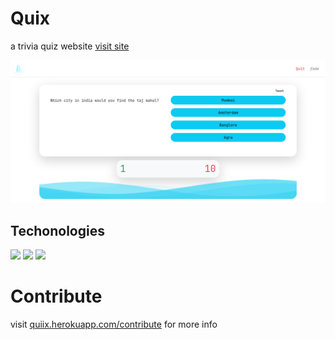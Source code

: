 # Quix

a trivia quiz website <a href="https://quiix.herokuapp.com">visit site</a>

![appimage](app/static/assets/app_image.png)

## Techonologies

[<img src="https://img.shields.io/badge/flask-red.svg?logo=LOGO">]()
[<img src="https://img.shields.io/badge/Bootstrap-blue.svg?logo=LOGO">]()
[<img src="https://img.shields.io/badge/python-yellow.svg?logo=LOGO">]()

<!-- [<img src="https://img.shields.io/badge/flask-red.svg?logo=LOGO">](LINK) -->

# Contribute

visit [quiix.herokuapp.com/contribute](https://quiix.herokuapp.com/contribute) for more info
